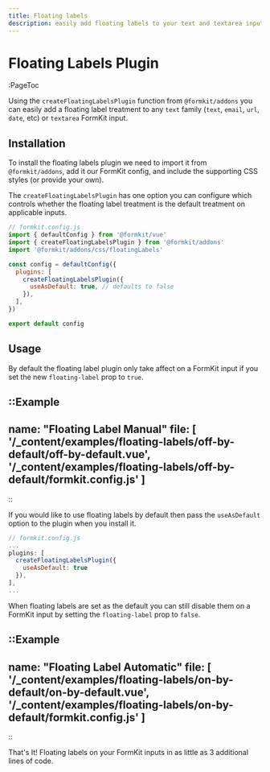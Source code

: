 ```yaml
---
title: Floating labels
description: easily add floating labels to your text and textarea inputs.
---
```


# Floating Labels Plugin

:PageToc

Using the `createFloatingLabelsPlugin` function from `@formkit/addons` you can easily add a floating label treatment to any `text` family (`text`, `email`, `url`, `date`, etc) or `textarea` FormKit input.

## Installation

To install the floating labels plugin we need to import it from `@formkit/addons`, add it our FormKit config, and include the supporting CSS styles (or provide your own).

The `createFloatingLabelsPlugin` has one option you can configure which controls whether the floating label treatment is the default treatment on applicable inputs.

<client-only>

```js
// formkit.config.js
import { defaultConfig } from '@formkit/vue'
import { createFloatingLabelsPlugin } from '@formkit/addons'
import '@formkit/addons/css/floatingLabels'

const config = defaultConfig({
  plugins: [
    createFloatingLabelsPlugin({
      useAsDefault: true, // defaults to false
    }),
  ],
})

export default config
```

</client-only>

## Usage

By default the floating label plugin only take affect on a FormKit input if you set the new `floating-label` prop to `true`.

::Example
---
name: "Floating Label Manual"
file: [
'/\_content/examples/floating-labels/off-by-default/off-by-default.vue',
'/\_content/examples/floating-labels/off-by-default/formkit.config.js'
]
---
::

If you would like to use floating labels by default then pass the `useAsDefault` option to the plugin when you install it.

<client-only>

```js
// formkit.config.js
...
plugins: [
  createFloatingLabelsPlugin({
    useAsDefault: true
  }),
],
...
```

</client-only>

When floating labels are set as the default you can still disable them on a FormKit input by setting the `floating-label` prop to `false`.

::Example
---
name: "Floating Label Automatic"
file: [
'/\_content/examples/floating-labels/on-by-default/on-by-default.vue',
'/\_content/examples/floating-labels/on-by-default/formkit.config.js'
]
---
::

That's It! Floating labels on your FormKit inputs in as little as 3 additional lines of code.
